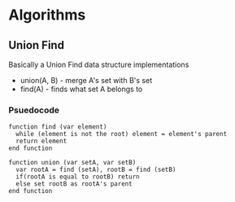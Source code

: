 # Algorithms

## Union Find
Basically a Union Find data structure implementations
* union(A, B) - merge A's set with B's set
* find(A) - finds what set A belongs to

### Psuedocode

    function find (var element)
      while (element is not the root) element = element's parent
      return element
    end function
  
    function union (var setA, var setB)
      var rootA = find (setA), rootB = find (setB)
      if(rootA is equal to rootB) return
      else set rootB as rootA's parent
    end function

